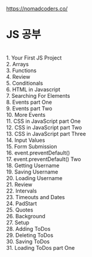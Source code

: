 https://nomadcoders.co/ <br>

<h1>JS 공부</h1><br>
1. Your First JS Project<br>
2. Arrays<br>
3. Functions<br>
4. Review<br>
5. Conditionals<br>
6. HTML in Javascript<br>
7. Searching For Elements<br>
8. Events part One<br>
9. Events part Two<br>
10. More Events<br>
11. CSS in JavaScript part One<br>
12. CSS in JavaScript part Two<br>
13. CSS in JavaScript part Three<br>
14. Input Values<br>
15. Form Submission<br>
16. event.preventDefault()<br>
17. event.preventDefault() Two<br>
18. Getting Username<br>
19. Saving Username<br>
20. Loading Username<br>
21. Review<br>
22. Intervals<br>
23. Timeouts and Dates<br>
24. PadStart<br>
25. Quotes<br>
26. Background<br>
27. Setup<br>
28. Adding ToDos<br>
29. Deleting ToDos<br>
30. Saving ToDos<br>
31. Loading ToDos part One<br>
